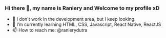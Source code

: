### Hi there 👋, my name is Raniery and Welcome to my profile xD

- 🔭 I don't work in the development area, but I keep looking.
- 🌱 I’m currently learning HTML, CSS, Javascript, React Native, ReactJS
- 📫 How to reach me: @ranierydutra
